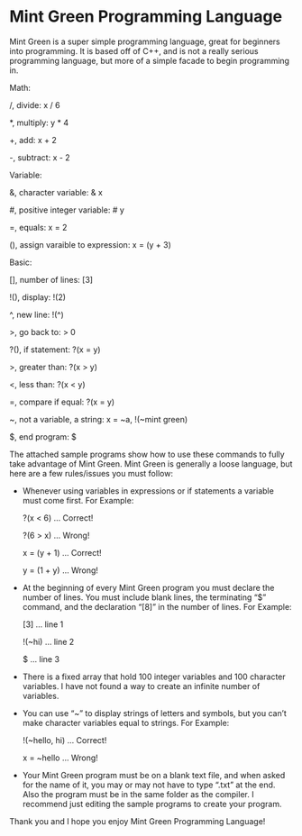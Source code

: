 # Mint Green Programming Language
Mint Green is a super simple programming language, great for beginners into programming. It is based off of C++, and is not a really serious programming language, but more of a simple facade to begin programming in.

Math:

   /, divide: x / 6
   
   *, multiply: y * 4
   
   +, add: x + 2
   
   -, subtract: x - 2
		
Variable:

   &, character variable: & x
   
   #, positive integer variable: # y
   
   =, equals: x = 2
   
   (), assign varaible to expression: x = (y + 3)

Basic:

   [], number of lines: [3]
   
   !(), display: !(2)
   
   ^, new line: !(^)
   
   \>, go back to: > 0
   
   ?(), if statement: ?(x = y)
   
   \>, greater than: ?(x > y)
   
   <, less than: ?(x < y)
   
   =, compare if equal: ?(x = y)
   
   ~, not a variable, a string: x = ~a, !(~mint green)
   
   $, end program: $

The attached sample programs show how to use these commands to fully take advantage of Mint Green. Mint Green is generally a loose language, but here are a few rules/issues you must follow:

* Whenever using variables in expressions or if statements a variable must come first. 
  For Example:

	?(x < 6) … Correct!
	
	?(6 > x) … Wrong!
	
	x = (y + 1) … Correct!
	
	y = (1 + y) … Wrong!

* At the beginning of every Mint Green program you must declare the number of lines. 
You must include blank lines, the terminating “$” command, and the declaration “[8]” in the number of lines.
For Example:

	[3] … line 1
	
	!(~hi) … line 2
	
	$ … line 3

* There is a fixed array that hold 100 integer variables and 100 character variables. I have not found a way to create an infinite number of variables.

* You can use “~” to display strings of letters and symbols, but you can’t make character variables equal to strings.
For Example:

	!(~hello, hi) … Correct!
	
	x = ~hello … Wrong!

* Your Mint Green program must be on a blank text file, and when asked for the name of it, you may or may not have to type “.txt” at the end. Also the program must be in the same folder as the compiler. I recommend just editing the sample programs to create your program.

Thank you and I hope you enjoy Mint Green Programming Language!


